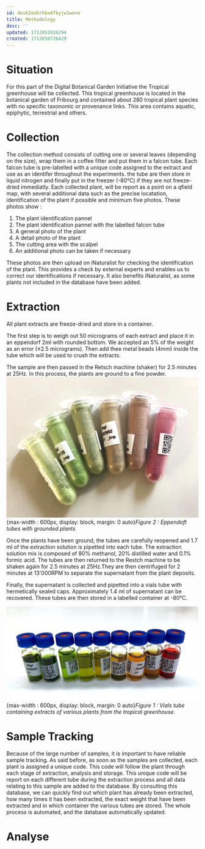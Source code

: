 ```yaml
---
id: 4evk2eobrhbx4fkyjw1wene
title: Methodology
desc: ''
updated: 1712852826294
created: 1712650726429
---
```


# Situation 
For this part of the Digital Botanical Garden Initiative the Tropical greenhouse will be collected. This tropical greenhouse is located in the botanical garden of Fribourg and contained about 280 tropical plant species with no specific taxonomic or provenance links. This area contains aquatic, epiphytic, terrestrial and others. 


# Collection
The collection method consists of cutting one or several leaves (depending on the size), wrap them in a coffee filter and put them in a falcon tube. Each falcon tube is  pre-labelled with a unique code assigned to the extract and use as an identifer throughout the experiments. 
the tube are then store in liquid nitrogen and finally put in the freezer (-80°C) if they are not freeze-dried immediatly. Each collected plant, will be report as a point on a qfield map, with several additional data such as the precise locatation, identification of the plant if possible and minimum five photos. These photos show : 
1) The plant identification pannel
2) The plant identification pannel with the labelled falcon tube 
3) A general photo of the plant 
4) A detail photo of the plant 
5) The cutting area with the scalpel 
6) An additional photo can be taken if necessary 

These photos are then upload on iNaturalist for checking the identification of the plant. This provides a check by external experts and enables us to correct our identifications if necessary. It also benefits iNaturalist, as some plants not included in the database have been added. 

# Extraction 
All plant extracts are freeze-dried and store in a container. 

The first step is to weigh out 50 micrograms of each extract and place it in an eppendorf 2ml with rounded bottom. We accepted an 5% of the weight as an error (±2.5 micrograms). Then add thee metal beads (4mm) inside the tube which will be used to crush the extracts.

The sample are then passed in the Retsch machine (shaker) for 2.5 minutes at 25Hz. In this process, the plants are ground to a fine powder. 
![Eppendofr with grounded plants](image-6.png){max-width : 600px, display: block, margin: 0 auto}*Figure 2 : Eppendoft tubes with grounded plants*

Once the plants have been ground, the tubes are carefully reopened and 1.7 ml of the extraction solution is pipetted into each tube. The extraction solution mix is composed of 80% methanol, 20% distilled water and 0.1% formic acid. The tubes are then returned to the Restch machine to be shaken again for 2.5 minutes at 25Hz.They are then centrifuged for 2 minutes at 13'000RPM to separate the supernatant from the plant deposits. 

Finally, the supernatant is collected and pipetted into a vials tube with hermetically sealed caps. Approximately 1.4 ml of supernatant can be recovered. These tubes are then stored in a labelled container at -80°C.

![Vials tube](image-5.png){max-width : 600px, display: block, margin: 0 auto}*Figure 1 : Vials tube containing extracts of various plants from the tropical greenhouse.*

# Sample Tracking 
Because of the large number of samples, it is important to have reliable sample tracking. As said before, as soon as the samples are collected, each plant is assigned a unique code. This code will follow the plant through each stage of extraction, analysis and storage. This unique code will be report on each different tube during the extraction process and all data relating to this sample are added to the database.
By consulting this database, we can quickly find out which plant has already been extracted, how many times it has been extracted, the exact weight that have been extracted and in which container the various tubes are stored. The whole process is automated, and the database automatically updated. 

# Analyse